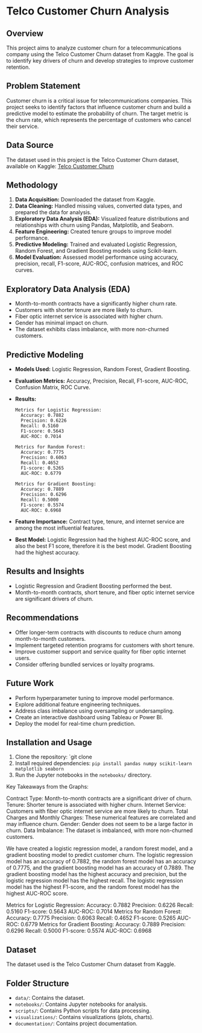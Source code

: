 # Telco Customer Churn Analysis

## Overview

This project aims to analyze customer churn for a telecommunications company using the Telco Customer Churn dataset from Kaggle. The goal is to identify key drivers of churn and develop strategies to improve customer retention.

## Problem Statement

Customer churn is a critical issue for telecommunications companies. This project seeks to identify factors that influence customer churn and build a predictive model to estimate the probability of churn. The target metric is the churn rate, which represents the percentage of customers who cancel their service.

## Data Source

The dataset used in this project is the Telco Customer Churn dataset, available on Kaggle: [Telco Customer Churn](https://www.kaggle.com/blastchar/telco-customer-churn)

## Methodology

1.  **Data Acquisition:** Downloaded the dataset from Kaggle.
2.  **Data Cleaning:** Handled missing values, converted data types, and prepared the data for analysis.
3.  **Exploratory Data Analysis (EDA):** Visualized feature distributions and relationships with churn using Pandas, Matplotlib, and Seaborn.
4.  **Feature Engineering:** Created tenure groups to improve model performance.
5.  **Predictive Modeling:** Trained and evaluated Logistic Regression, Random Forest, and Gradient Boosting models using Scikit-learn.
6.  **Model Evaluation:** Assessed model performance using accuracy, precision, recall, F1-score, AUC-ROC, confusion matrices, and ROC curves.

## Exploratory Data Analysis (EDA)

- Month-to-month contracts have a significantly higher churn rate.
- Customers with shorter tenure are more likely to churn.
- Fiber optic internet service is associated with higher churn.
- Gender has minimal impact on churn.
- The dataset exhibits class imbalance, with more non-churned customers.

## Predictive Modeling

- **Models Used:** Logistic Regression, Random Forest, Gradient Boosting.
- **Evaluation Metrics:** Accuracy, Precision, Recall, F1-score, AUC-ROC, Confusion Matrix, ROC Curve.
- **Results:**

  ```
  Metrics for Logistic Regression:
    Accuracy: 0.7882
    Precision: 0.6226
    Recall: 0.5160
    F1-score: 0.5643
    AUC-ROC: 0.7014

  Metrics for Random Forest:
    Accuracy: 0.7775
    Precision: 0.6063
    Recall: 0.4652
    F1-score: 0.5265
    AUC-ROC: 0.6779

  Metrics for Gradient Boosting:
    Accuracy: 0.7889
    Precision: 0.6296
    Recall: 0.5000
    F1-score: 0.5574
    AUC-ROC: 0.6968
  ```

- **Feature Importance:** Contract type, tenure, and internet service are among the most influential features.
- **Best Model:** Logistic Regression had the highest AUC-ROC score, and also the best F1 score, therefore it is the best model. Gradient Boosting had the highest accuracy.

## Results and Insights

- Logistic Regression and Gradient Boosting performed the best.
- Month-to-month contracts, short tenure, and fiber optic internet service are significant drivers of churn.

## Recommendations

- Offer longer-term contracts with discounts to reduce churn among month-to-month customers.
- Implement targeted retention programs for customers with short tenure.
- Improve customer support and service quality for fiber optic internet users.
- Consider offering bundled services or loyalty programs.

## Future Work

- Perform hyperparameter tuning to improve model performance.
- Explore additional feature engineering techniques.
- Address class imbalance using oversampling or undersampling.
- Create an interactive dashboard using Tableau or Power BI.
- Deploy the model for real-time churn prediction.

## Installation and Usage

1.  Clone the repository: `git clone
2.  Install required dependencies: `pip install pandas numpy scikit-learn matplotlib seaborn`
3.  Run the Jupyter notebooks in the `notebooks/` directory.

Key Takeaways from the Graphs:

Contract Type: Month-to-month contracts are a significant driver of churn.
Tenure: Shorter tenure is associated with higher churn.
Internet Service: Customers with fiber optic internet service are more likely to churn.
Total Charges and Monthly Charges: These numerical features are correlated and may influence churn.
Gender: Gender does not seem to be a large factor in churn.
Data Imbalance: The dataset is imbalanced, with more non-churned customers.

We have created a logistic regression model, a random forest model, and a gradient boosting model to predict customer churn. The logistic regression model has an accuracy of 0.7882, the random forest model has an accuracy of 0.7775, and the gradient boosting model has an accuracy of 0.7889. The gradient boosting model has the highest accuracy and precision, but the logistic regression model has the highest recall. The logistic regression model has the highest F1-score, and the random forest model has the highest AUC-ROC score.

Metrics for Logistic Regression:
Accuracy: 0.7882
Precision: 0.6226
Recall: 0.5160
F1-score: 0.5643
AUC-ROC: 0.7014
Metrics for Random Forest:
Accuracy: 0.7775
Precision: 0.6063
Recall: 0.4652
F1-score: 0.5265
AUC-ROC: 0.6779
Metrics for Gradient Boosting:
Accuracy: 0.7889
Precision: 0.6296
Recall: 0.5000
F1-score: 0.5574
AUC-ROC: 0.6968

## Dataset

The dataset used is the Telco Customer Churn dataset from Kaggle.

## Folder Structure

- `data/`: Contains the dataset.
- `notebooks/`: Contains Jupyter notebooks for analysis.
- `scripts/`: Contains Python scripts for data processing.
- `visualizations/`: Contains visualizations (plots, charts).
- `documentation/`: Contains project documentation.
